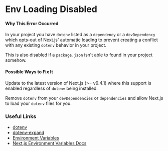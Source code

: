# Env Loading Disabled

#### Why This Error Occurred

In your project you have `dotenv` listed as a `dependency` or a `devDependency` which opts-out of Next.js' automatic loading to prevent creating a conflict with any existing `dotenv` behavior in your project.

This is also disabled if a `package.json` isn't able to found in your project somehow.

#### Possible Ways to Fix It

Update to the latest version of Next.js (>= v9.4.1) where this support is enabled regardless of `dotenv` being installed.

Remove `dotenv` from your `devDependencies` or `dependencies` and allow Next.js to load your `dotenv` files for you.

### Useful Links

- [dotenv](https://npmjs.com/package/dotenv)
- [dotenv-expand](https://npmjs.com/package/dotenv-expand)
- [Environment Variables](https://en.wikipedia.org/wiki/Environment_variable)
- [Next.js Environment Variables Docs](https://nextjs.org/docs/basic-features/environment-variables)
